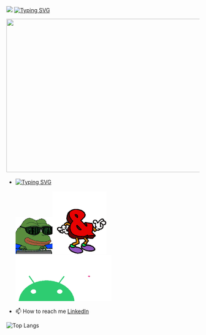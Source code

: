 
![](https://komarev.com/ghpvc/?username=Yashsomalkar&color=green)
[![Typing SVG](https://readme-typing-svg.demolab.com?font=Courier+Prime&pause=1000&color=20C20E&background=F1F1F100&width=1000&height=40&lines=%F0%9F%8C%9F+Welcome+to+my+corner+of+the+internet%2C+where+code+and+creativity+collide)](https://youtu.be/dQw4w9WgXcQ)

<img src="assest/header.gif" width="1000" height="400"/>

- [![Typing SVG](https://readme-typing-svg.demolab.com?font=Courier+Prime&pause=1000&color=20C20E&background=F1F1F100&width=1000&height=40&lines=%F0%9F%91%80+I%E2%80%99m+interested+in+CyberSecurity+(CTFs)+and+Android+)](https://git.io/typing-svg)
<br></br>
![hacker](assest/hacker-hacker-man.gif)![and](assest/letter-dancing-letter-dance-meme.gif)<img src="assest/love-you-android.gif" width="250" height="120"/>


- 📫 How to reach me [LinkedIn](https://www.linkedin.com/in/yash-somalkar-337957227/)


![Top Langs](https://github-readme-stats.vercel.app/api/top-langs/?username=Yashsomalkar&theme=chartreuse-dark)




<!---

![GitHub stats](https://github-readme-stats.vercel.app/api?username=Yashsomalkar&theme=chartreuse-dark&show_icons=true)<img src="https://github-readme-streak-stats.herokuapp.com/?user=Yashsomalkar&theme=chartreuse-dark" align="center" />



[![@rudrakshacker's Holopin board](https://holopin.me/rudrakshacker)](https://holopin.io/@rudrakshacker)

--->
<!---
Yashsomalkar/Yashsomalkar is a ✨ special ✨ repository because its `README.md` (this file) appears on your GitHub profile.
You can click the Preview link to take a look at your changes.
--->
